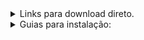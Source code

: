 <details><summary>Links para download direto.</summary>
  <p>
  
  <details><summary>Firebird:</summary>
  <p>
  Firebird 2.5.9 X32
https://github.com/FirebirdSQL/firebird/releases/download/R2_5_9/Firebird-2.5.9.27139_0_Win32.exe

  Firebird 2.5.9 x64
https://github.com/FirebirdSQL/firebird/releases/download/R2_5_9/Firebird-2.5.9.27139_0_x64.exe
 </p>
 </details>
 
 <details><summary>PIP:</summary>

https://bootstrap.pypa.io/get-pip.py
</p>
</details>

</p>
</details>

<details><summary>Guias para instalação:</summary>
  <p>

<details><summary>Firebird:</summary>
  
Etapa 1: Clique em “Seguinte >”.

![WELCOME](imgs/Welcome.png?raw=true "Bem-vindo")

Etapa 2: Leia o contrato e clique em “Aceito o contrato”, depois clique em “Seguinte >”.

![EULA](imgs/EULA.gif?raw=true "Licença")

Etapa 3: Leia as informações fornecidas e clique em “Seguinte >”.

![INFO](imgs/INFO.gif?raw=true "Informações")

Etapa 4: Escolha o local desejado para a instalação e clique em “Seguinte >”.

![PATH](imgs/PATH.png?raw=true "Caminho")

Etapa 5: Selecione “Binários Classic Server”, tenha certeza que a opção “Componentes do Programador e das ferramentas de administração esteja selecionada” e clique em "Seguinte >".

![OPT](imgs/OPT.png?raw=true "Opções")

Etapa 6: Escolha a pasta do Menu Iniciar para instalar os atalhos do programa, ou marque a opção “Não criar nenhuma pasta no Menu Iniciar” para não instalar os atalhos do programa. É importante notar que caso a versão instalada seja a 32 bits o caminho mostrado será “Firebird 2.5 (x32)”. Clique em "Seguinte >"

![MENU](imgs/MENU.png?raw=true "Menu")

Etapa 7: Escolha as tarefas adcionais desejadas e clique em "Seguinte >". Nota-se que essas escolhas são pessoais e não necessitam serem iguais as da imagem.

![ADT](imgs/ADT.png?raw=true "Adcionais")

Etapa 8: Após confirmar as opções selecionadas basta clicar em "Instalar"

![INSTALL](imgs/EULA.gif?raw=true "Licença")

Etapa 9: Após a instalação leia as informações sobre a versão instalada e clique em "Seguinte >";]

![VERSION](imgs/VERSION.gif?raw=true "Version")

Etapa 10: Escolha as opções finais e conclua a instalação clicando em "Concluir"

![VERSION](imgs/END.png?raw=true "Concluir")
</p>
</details>


  <details><summary>PIP:</summary>
  <p>
  
  Etapa 1: Fazer download do codigo em python;
  
  ![download-get-pip](img/download-get-pip.png?raw=true "download-get-pip")
  
  Etapa 2: Abrir uma janela de comando no diretorio do codigo;
  
  ![cmd-get-pip](img/cmd-get-pip.png?raw=true "cmd-get-pip")
  
  Etapa 3: Executar o codigo;
  
  ![run-get-pip](img/run-get-pip.png?raw=true "run-get-pip")
  
  Etapa 4: Checar a versão instalada.

  ![ver-pip](img/ver-pip.png?raw=true "ver-pip")
</p>
</details>

  <details><summary>API do Firebird para Python:</summary>
  <p>
  
    Etapa 1: Basta usar o seguinte comando no cmd após instalar o pip: pip install fdb.
   
![FDB](imgs/FDB.png?raw=true "FDB")
</p>
</details>

</p>
</details>
